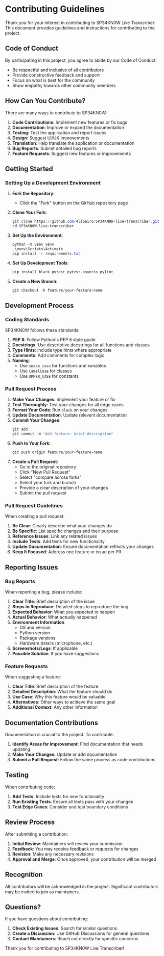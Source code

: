 # Contributing Guidelines

Thank you for your interest in contributing to SP34KN0W Live Transcriber! This document provides guidelines and instructions for contributing to the project.

## Code of Conduct

By participating in this project, you agree to abide by our Code of Conduct:

- Be respectful and inclusive of all contributors
- Provide constructive feedback and support
- Focus on what is best for the community
- Show empathy towards other community members

## How Can You Contribute?

There are many ways to contribute to SP34KN0W:

1. **Code Contributions**: Implement new features or fix bugs
2. **Documentation**: Improve or expand the documentation
3. **Testing**: Test the application and report issues
4. **Design**: Suggest UI/UX improvements
5. **Translation**: Help translate the application or documentation
6. **Bug Reports**: Submit detailed bug reports
7. **Feature Requests**: Suggest new features or improvements

## Getting Started

### Setting Up a Development Environment

1. **Fork the Repository**:
   - Click the "Fork" button on the GitHub repository page

2. **Clone Your Fork**:
   ```powershell
   git clone https://github.com/4lipeiro/SP34KN0W-live-transcriber.git
   cd SP34KN0W-live-transcriber
   ```

3. **Set Up the Environment**:
   ```powershell
   python -m venv venv
   .\venv\Scripts\Activate
   pip install -r requirements.txt
   ```

4. **Set Up Development Tools**:
   ```powershell
   pip install black pytest pytest-asyncio pylint
   ```

5. **Create a New Branch**:
   ```powershell
   git checkout -b feature/your-feature-name
   ```

## Development Process

### Coding Standards

SP34KN0W follows these standards:

1. **PEP 8**: Follow Python's PEP 8 style guide
2. **Docstrings**: Use descriptive docstrings for all functions and classes
3. **Type Hints**: Include type hints where appropriate
4. **Comments**: Add comments for complex logic
5. **Naming**:
   - Use `snake_case` for functions and variables
   - Use `CamelCase` for classes
   - Use `UPPER_CASE` for constants

### Pull Request Process

1. **Make Your Changes**: Implement your feature or fix
2. **Test Thoroughly**: Test your changes for all edge cases
3. **Format Your Code**: Run `black` on your changes
4. **Update Documentation**: Update relevant documentation
5. **Commit Your Changes**:
   ```powershell
   git add .
   git commit -m "Add feature: brief description"
   ```
6. **Push to Your Fork**:
   ```powershell
   git push origin feature/your-feature-name
   ```
7. **Create a Pull Request**:
   - Go to the original repository
   - Click "New Pull Request"
   - Select "compare across forks"
   - Select your fork and branch
   - Provide a clear description of your changes
   - Submit the pull request

### Pull Request Guidelines

When creating a pull request:

1. **Be Clear**: Clearly describe what your changes do
2. **Be Specific**: List specific changes and their purpose
3. **Reference Issues**: Link any related issues
4. **Include Tests**: Add tests for new functionality
5. **Update Documentation**: Ensure documentation reflects your changes
6. **Keep It Focused**: Address one feature or issue per PR

## Reporting Issues

### Bug Reports

When reporting a bug, please include:

1. **Clear Title**: Brief description of the issue
2. **Steps to Reproduce**: Detailed steps to reproduce the bug
3. **Expected Behavior**: What you expected to happen
4. **Actual Behavior**: What actually happened
5. **Environment Information**:
   - OS and version
   - Python version
   - Package versions
   - Hardware details (microphone, etc.)
6. **Screenshots/Logs**: If applicable
7. **Possible Solution**: If you have suggestions

### Feature Requests

When suggesting a feature:

1. **Clear Title**: Brief description of the feature
2. **Detailed Description**: What the feature should do
3. **Use Case**: Why this feature would be valuable
4. **Alternatives**: Other ways to achieve the same goal
5. **Additional Context**: Any other information

## Documentation Contributions

Documentation is crucial to the project. To contribute:

1. **Identify Areas for Improvement**: Find documentation that needs updating
2. **Make Your Changes**: Update or add documentation
3. **Submit a Pull Request**: Follow the same process as code contributions

## Testing

When contributing code:

1. **Add Tests**: Include tests for new functionality
2. **Run Existing Tests**: Ensure all tests pass with your changes
3. **Test Edge Cases**: Consider and test boundary conditions

## Review Process

After submitting a contribution:

1. **Initial Review**: Maintainers will review your submission
2. **Feedback**: You may receive feedback or requests for changes
3. **Revision**: Make any necessary revisions
4. **Approval and Merge**: Once approved, your contribution will be merged

## Recognition

All contributors will be acknowledged in the project. Significant contributors may be invited to join as maintainers.

## Questions?

If you have questions about contributing:

1. **Check Existing Issues**: Search for similar questions
2. **Create a Discussion**: Use GitHub Discussions for general questions
3. **Contact Maintainers**: Reach out directly for specific concerns

Thank you for contributing to SP34KN0W Live Transcriber!
